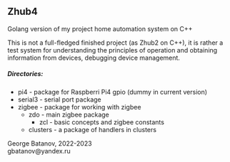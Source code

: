 ## Zhub4

Golang version of my project home automation system on C++

This is not a full-fledged finished project (as Zhub2 on C++), it is rather a test system for understanding the principles of operation and obtaining information from devices, debugging device management.

##### Directories:
- pi4 - package for Raspberri Pi4 gpio (dummy in current version)
- serial3 - serial port package
- zigbee - package for working with zigbee
  - zdo - main zigbee package
    - zcl - basic concepts and zigbee constants
  - clusters - a package of handlers in clusters

<p>George Batanov, 2022-2023<br>
gbatanov@yandex.ru</p>
